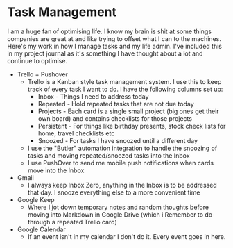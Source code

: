 # Task Management

I am a huge fan of optimising life. I know my brain is shit at some things companies are great at and like trying to offset what I can to the machines. Here's my work in how I manage tasks and my life admin. I've included this in my project journal as it's something I have thought about a lot and continue to optimise.

- Trello + Pushover
  - Trello is a Kanban style task management system. I use this to keep track of every task I want to do. I have the following columns set up:
    - Inbox - Things I need to address today
    - Repeated - Hold repeated tasks that are not due today
    - Projects - Each card is a single small project (big ones get their own board) and contains checklists for those projects
    - Persistent - For things like birthday presents, stock check lists for home, travel checklists etc
    - Snoozed - For tasks I have snoozed until a different day
  - I use the "Butler" automation integration to handle the snoozing of tasks and moving repeated/snoozed tasks into the Inbox
  - I use PushOver to send me mobile push notifications when cards move into the Inbox
- Gmail
  - I always keep Inbox Zero, anything in the Inbox is to be addressed that day. I snooze everything else to a more convenient time
- Google Keep
  - Where I jot down temporary notes and random thoughts before moving into Markdown in Google Drive (which i Remember to do through a repeated Trello card)
- Google Calendar
  - If an event isn't in my calendar I don't do it. Every event goes in here.
